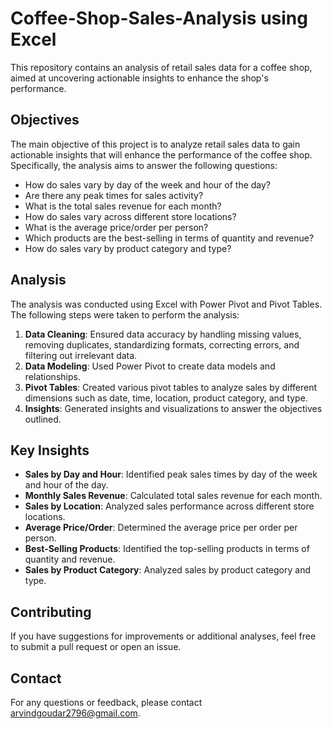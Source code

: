 # Coffee-Shop-Sales-Analysis using Excel


This repository contains an analysis of retail sales data for a coffee shop, aimed at uncovering actionable insights to enhance the shop's performance.

## Objectives

The main objective of this project is to analyze retail sales data to gain actionable insights that will enhance the performance of the coffee shop. Specifically, the analysis aims to answer the following questions:
- How do sales vary by day of the week and hour of the day?
- Are there any peak times for sales activity?
- What is the total sales revenue for each month?
- How do sales vary across different store locations?
- What is the average price/order per person?
- Which products are the best-selling in terms of quantity and revenue?
- How do sales vary by product category and type?


## Analysis

The analysis was conducted using Excel with Power Pivot and Pivot Tables. The following steps were taken to perform the analysis:

1. **Data Cleaning**: Ensured data accuracy by handling missing values, removing duplicates, standardizing formats, correcting errors, and filtering out irrelevant data.
2. **Data Modeling**: Used Power Pivot to create data models and relationships.
3. **Pivot Tables**: Created various pivot tables to analyze sales by different dimensions such as date, time, location, product category, and type.
4. **Insights**: Generated insights and visualizations to answer the objectives outlined.

## Key Insights

- **Sales by Day and Hour**: Identified peak sales times by day of the week and hour of the day.
- **Monthly Sales Revenue**: Calculated total sales revenue for each month.
- **Sales by Location**: Analyzed sales performance across different store locations.
- **Average Price/Order**: Determined the average price per order per person.
- **Best-Selling Products**: Identified the top-selling products in terms of quantity and revenue.
- **Sales by Product Category**: Analyzed sales by product category and type.


## Contributing

If you have suggestions for improvements or additional analyses, feel free to submit a pull request or open an issue.


## Contact

For any questions or feedback, please contact arvindgoudar2796@gmail.com.

